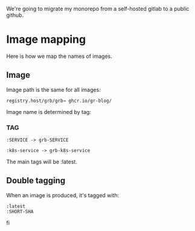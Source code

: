 We're going to migrate my monorepo from a self-hosted gitlab to a public github.

# Image mapping

Here is how we map the names of images. 

## Image

Image path is the same for all images:

```
registry.host/grb/grb→ ghcr.io/gr-blog/
```

Image name is determined by tag:

### TAG

```
:SERVICE -> grb-SERVICE

:k8s-service -> grb-k8s-service
```

The main tags will be :latest.

## Double tagging

When an image is produced, it's tagged with:

```
:latest
:SHORT-SHA
```













fi